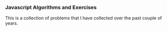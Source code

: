 ### Javascript Algorithms and Exercises

This is a collection of problems that I have collected over the past couple of years.
